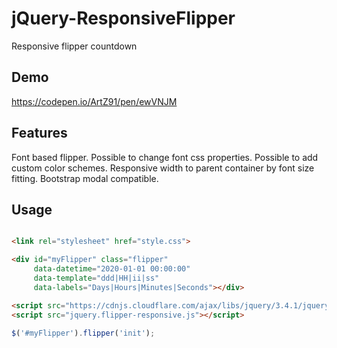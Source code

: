 # jQuery-ResponsiveFlipper
Responsive flipper countdown

## Demo
https://codepen.io/ArtZ91/pen/ewVNJM

## Features
Font based flipper. Possible to change font css properties.
Possible to add custom color schemes.
Responsive width to parent container by font size fitting.
Bootstrap modal compatible.

## Usage

```HTML

<link rel="stylesheet" href="style.css">

<div id="myFlipper" class="flipper" 
     data-datetime="2020-01-01 00:00:00" 
     data-template="ddd|HH|ii|ss" 
     data-labels="Days|Hours|Minutes|Seconds"></div>

<script src="https://cdnjs.cloudflare.com/ajax/libs/jquery/3.4.1/jquery.min.js"></script>
<script src="jquery.flipper-responsive.js"></script>
```

``` Javascript
$('#myFlipper').flipper('init');
```

